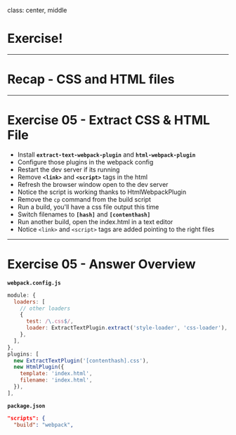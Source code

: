 class: center, middle

# Exercise!

---

# Recap - CSS and HTML files

---

# Exercise 05 - Extract CSS & HTML File

- Install **`extract-text-webpack-plugin`** and **`html-webpack-plugin`**
- Configure those plugins in the webpack config
- Restart the dev server if its running
- Remove **`<link>`** and **`<script>`** tags in the html
- Refresh the browser window open to the dev server
- Notice the script is working thanks to HtmlWebpackPlugin
- Remove the `cp` command from the build script
- Run a build, you'll have a css file output this time
- Switch filenames to **`[hash]`** and **`[contenthash]`**
- Run another build, open the index.html in a text editor
- Notice `<link>` and `<script>` tags are added pointing to the right files

---

# Exercise 05 - Answer Overview

**`webpack.config.js`**

```js
module: {
  loaders: [
    // other loaders
    {
      test: /\.css$/,
      loader: ExtractTextPlugin.extract('style-loader', 'css-loader'),
    },
  ],
},
plugins: [
  new ExtractTextPlugin('[contenthash].css'),
  new HtmlPlugin({
    template: 'index.html',
    filename: 'index.html',
  }),
],
```

**`package.json`**

```json
"scripts": {
  "build": "webpack",
```
